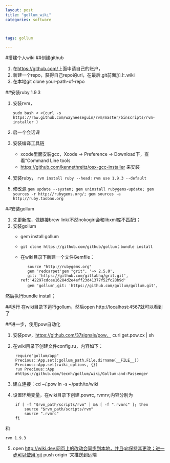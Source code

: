```yaml
---
layout: post  
title: "gollum_wiki"  
categories: software



tags: gollum

---
```


#搭建个人wiki
##创建github
1. 在<https://github.com/>上面申请自己的账户，
2. 新建一个repo，获得自己repo的url，在最后.git前面加上.wiki 
3. 在本地git clone your-path-of-repo

##安装ruby 1.9.3
1. 安装rvm，
	
	`sudo bash < <(curl -s https://raw.github.com/wayneeseguin/rvm/master/binscripts/rvm-installer )`
	
2. 启一个会话课
3. 安装编译工具链
	+ xcode里面安装gcc，Xcode -> Preference -> Download下，查看“Command Line tools
	+ <https://github.com/kennethreitz/osx-gcc-installer> 来安装
4. 安装ruby，
	`rvm install ruby --head；rvm use 1.9.3 --default`
5. 修改源 
	`gem update --system;
	gem uninstall rubygems-update;
	gem sources -r http://rubygems.org/;
	gem sources -a http://ruby.taobao.org`

##安装gollum
1. 先更新库，做链接brew link(不然nokogiri会和libxml库不匹配)；
2. 安装gollum
   * gem install gollum
   * `git clone https://github.com/github/gollum；bundle install` 
   * 在wiki目录下新建一个文件Gemfile：
   	
   			source "http://rubygems.org"  
   			gem 'redcarpet'gem "grit", '~> 2.5.0',  
   			git: 'https://github.com/gitlabhq/grit.git', ref:'42297cdcee16284d2e4eff23d41377f52fc28b9d'  
   			gem 'gollum',git: 'https://github.com/gollum/gollum.git'，
		
然后执行bundle install；
  
 
		


##运行
在wiki目录下运行gollum，然后open http://localhost:4567就可以看到了

##进一步，使用pow自动化
1. 安装pow，https://github.com/37signals/pow， curl get.pow.cx | sh
2. 在wiki目录下创建文件config.ru，内容如下：

		require"gollum/app"  
		Precious::App.set(:gollum_path,File.dirname(__FILE__))  
		Precious::App.set(:wiki_options, {})  
		run Precious::App  
		#https://github.com/tecnh/gollum/wiki/Gollum-and-Passenger

3. 建立连接：cd ~/.pow ln -s ~/path/to/wiki
4. 设置环境变量，在wiki目录下创建.powrc,.rvmrv;内容分别为

		if [ -f "$rvm_path/scripts/rvm" ] && [ -f ".rvmrc" ]; then  
			source "$rvm_path/scripts/rvm"  
			source ".rvmrc"  
		fi

和

	rvm 1.9.3
5. open http://wiki.dev,网页上的改动会同步到本地，并且git保持其更改；进一步可以使用`git push origin `来推送到远端





